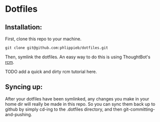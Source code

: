 # Dotfiles

## Installation:

First, clone this repo to your machine.

```
git clone git@github.com:phlippieb/dotfiles.git
```

Then, symlink the dotfiles. An easy way to do this is using ThoughtBot's [rcm](https://github.com/thoughtbot/rcm#installation).

TODO add a quick and dirty rcm tutorial here.

## Syncing up:

After your dotfiles have been symlinked, any changes you make in your home dir will really be made in this repo. So you can sync them back up to github by simply cd-ing to the .dotfiles directory, and then git-committing-and-pushing.
